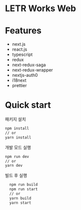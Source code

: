 # LETR Works Web

# Features

- next.js
- react.js
- typescript
- redux
- next-redux-saga
- next-redux-wrapper
- nextjs-auth0
- i18next
- prettier

# Quick start

패키지 설치

```bash
npm install
// or
yarn install
```

개발 모드 실행

```bash
npm run dev
// or
yarn dev
```

빌드 후 실행

```bash
  npm run build
  npm run start
  // or
  yarn build
  yarn start
```
